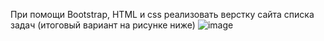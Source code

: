 При помощи Bootstrap, HTML и css реализовать верстку сайта списка задач (итоговый вариант на рисунке ниже)
![image](https://user-images.githubusercontent.com/70596086/136423679-ca789016-8fd6-4d30-a417-6c356ca19c0d.png)
